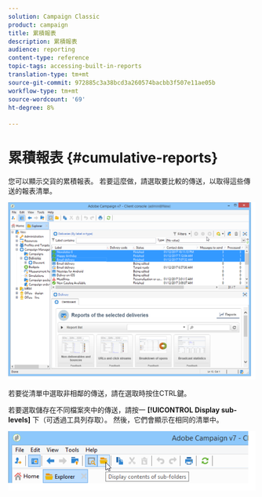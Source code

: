 ```yaml
---
solution: Campaign Classic
product: campaign
title: 累積報表
description: 累積報表
audience: reporting
content-type: reference
topic-tags: accessing-built-in-reports
translation-type: tm+mt
source-git-commit: 972885c3a38bcd3a260574bacbb3f507e11ae05b
workflow-type: tm+mt
source-wordcount: '69'
ht-degree: 8%

---
```



# 累積報表 {#cumulative-reports}

您可以顯示交貨的累積報表。 若要這麼做，請選取要比較的傳送，以取得這些傳送的報表清單。

![](assets/s_ncs_user_report_compare_tab.png)

若要從清單中選取非相鄰的傳送，請在選取時按住CTRL鍵。

若要選取儲存在不同檔案夾中的傳送，請按一 **[!UICONTROL Display sub-levels]** 下（可透過工具列存取）。 然後，它們會顯示在相同的清單中。

![](assets/s_ncs_user_display_children_icon.png)

